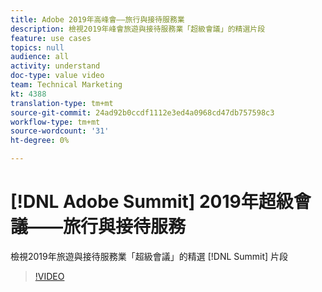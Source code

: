 ```yaml
---
title: Adobe 2019年高峰會——旅行與接待服務業
description: 檢視2019年峰會旅遊與接待服務業「超級會議」的精選片段
feature: use cases
topics: null
audience: all
activity: understand
doc-type: value video
team: Technical Marketing
kt: 4388
translation-type: tm+mt
source-git-commit: 24ad92b0ccdf1112e3ed4a0968cd47db757598c3
workflow-type: tm+mt
source-wordcount: '31'
ht-degree: 0%

---
```



# [!DNL Adobe Summit] 2019年超級會議——旅行與接待服務

檢視2019年旅遊與接待服務業「超級會議」的精選 [!DNL Summit] 片段

>[!VIDEO](https://video.tv.adobe.com/v/31442/?quality=12)
